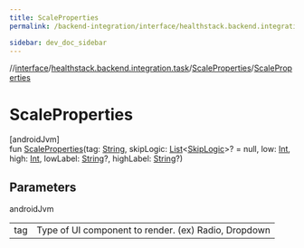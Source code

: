 ```yaml
---
title: ScaleProperties
permalink: /backend-integration/interface/healthstack.backend.integration.task/-scale-properties/-scale-properties.html

sidebar: dev_doc_sidebar
---
```

//[interface](../../../index.html)/[healthstack.backend.integration.task](../index.html)/[ScaleProperties](index.html)/[ScaleProperties](-scale-properties.html)



# ScaleProperties



[androidJvm]\
fun [ScaleProperties](-scale-properties.html)(tag: [String](https://kotlinlang.org/api/latest/jvm/stdlib/kotlin/-string/index.html), skipLogic: [List](https://kotlinlang.org/api/latest/jvm/stdlib/kotlin.collections/-list/index.html)&lt;[SkipLogic](../-skip-logic/index.html)&gt;? = null, low: [Int](https://kotlinlang.org/api/latest/jvm/stdlib/kotlin/-int/index.html), high: [Int](https://kotlinlang.org/api/latest/jvm/stdlib/kotlin/-int/index.html), lowLabel: [String](https://kotlinlang.org/api/latest/jvm/stdlib/kotlin/-string/index.html)?, highLabel: [String](https://kotlinlang.org/api/latest/jvm/stdlib/kotlin/-string/index.html)?)



## Parameters


androidJvm

| | |
|---|---|
| tag | Type of UI component to render. (ex) Radio, Dropdown |




